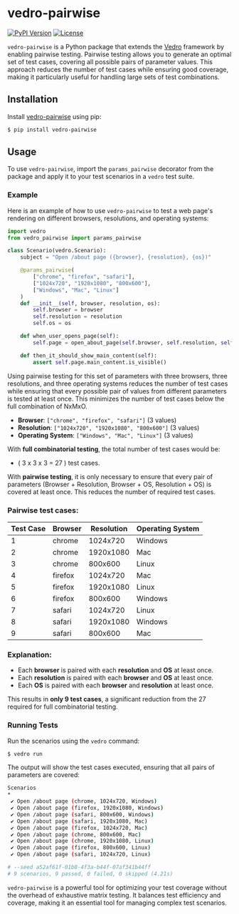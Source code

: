 # vedro-pairwise

[![PyPI Version](https://img.shields.io/pypi/v/vedro-pairwise)](https://pypi.org/project/vedro-pairwise/)
[![License](https://img.shields.io/github/license/mickeystreicher/vedro-pairwise)](https://github.com/mickeystreicher/vedro-pairwise/blob/main/LICENSE)

`vedro-pairwise` is a Python package that extends the [Vedro](https://vedro.io/) framework by enabling pairwise testing. Pairwise testing allows you to generate an optimal set of test cases, covering all possible pairs of parameter values. This approach reduces the number of test cases while ensuring good coverage, making it particularly useful for handling large sets of test combinations.

## Installation

Install [vedro-pairwise](https://pypi.org/project/vedro-pairwise/) using pip:

```sh
$ pip install vedro-pairwise
```

## Usage

To use `vedro-pairwise`, import the `params_pairwise` decorator from the package and apply it to your test scenarios in a `vedro` test suite.

### Example

Here is an example of how to use `vedro-pairwise` to test a web page's rendering on different browsers, resolutions, and operating systems:

```python
import vedro
from vedro_pairwise import params_pairwise

class Scenario(vedro.Scenario):
    subject = "Open /about page ({browser}, {resolution}, {os})"

    @params_pairwise(
        ["chrome", "firefox", "safari"],
        ["1024x720", "1920x1080", "800x600"],
        ["Windows", "Mac", "Linux"]
    )
    def __init__(self, browser, resolution, os):
        self.browser = browser
        self.resolution = resolution
        self.os = os

    def when_user_opens_page(self):
        self.page = open_about_page(self.browser, self.resolution, self.os)

    def then_it_should_show_main_content(self):
        assert self.page.main_content.is_visible()
```

Using pairwise testing for this set of parameters with three browsers, three resolutions, and three operating systems reduces the number of test cases while ensuring that every possible pair of values from different parameters is tested at least once. This minimizes the number of test cases below the full combination of NxMxO.

- **Browser**: `["chrome", "firefox", "safari"]` (3 values)
- **Resolution**: `["1024x720", "1920x1080", "800x600"]` (3 values)
- **Operating System**: `["Windows", "Mac", "Linux"]` (3 values)

With **full combinatorial testing**, the total number of test cases would be:

- ( 3 x 3 x 3 = 27 ) test cases.

With **pairwise testing**, it is only necessary to ensure that every pair of parameters (Browser + Resolution, Browser + OS, Resolution + OS) is covered at least once. This reduces the number of required test cases.

### Pairwise test cases:

| Test Case | Browser   | Resolution  | Operating System |
|-----------|-----------|-------------|------------------|
| 1         | chrome    | 1024x720    | Windows          |
| 2         | chrome    | 1920x1080   | Mac              |
| 3         | chrome    | 800x600     | Linux            |
| 4         | firefox   | 1024x720    | Mac              |
| 5         | firefox   | 1920x1080   | Linux            |
| 6         | firefox   | 800x600     | Windows          |
| 7         | safari    | 1024x720    | Linux            |
| 8         | safari    | 1920x1080   | Windows          |
| 9         | safari    | 800x600     | Mac              |

### Explanation:

- Each **browser** is paired with each **resolution** and **OS** at least once.
- Each **resolution** is paired with each **browser** and **OS** at least once.
- Each **OS** is paired with each **browser** and **resolution** at least once.

This results in **only 9 test cases**, a significant reduction from the 27 required for full combinatorial testing.

### Running Tests

Run the scenarios using the `vedro` command:

```sh
$ vedro run
```

The output will show the test cases executed, ensuring that all pairs of parameters are covered:

```sh
Scenarios
*
 ✔ Open /about page (chrome, 1024x720, Windows)
 ✔ Open /about page (firefox, 1920x1080, Windows)
 ✔ Open /about page (safari, 800x600, Windows)
 ✔ Open /about page (safari, 1920x1080, Mac)
 ✔ Open /about page (firefox, 1024x720, Mac)
 ✔ Open /about page (chrome, 800x600, Mac)
 ✔ Open /about page (chrome, 1920x1080, Linux)
 ✔ Open /about page (firefox, 800x600, Linux)
 ✔ Open /about page (safari, 1024x720, Linux)

# --seed a52af61f-01b8-4f3a-b44f-07af341b44ff
# 9 scenarios, 9 passed, 0 failed, 0 skipped (4.21s)
```

`vedro-pairwise` is a powerful tool for optimizing your test coverage without the overhead of exhaustive matrix testing. It balances test efficiency and coverage, making it an essential tool for managing complex test scenarios.
